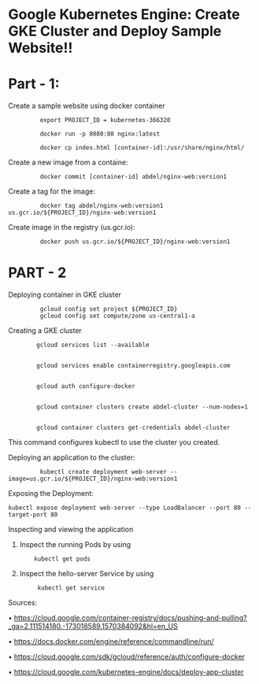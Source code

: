 Google Kubernetes Engine: Create GKE Cluster and Deploy Sample Website!!
========================================================================
Part - 1:
=======
Create a sample website using docker container

             export PROJECT_ID = kubernetes-366320

             docker run -p 8080:80 nginx:latest

             docker cp index.html [container-id]:/usr/share/nginx/html/
             
Create a new image from a containe:

             docker commit [container-id] abdel/nginx-web:version1
             
Create a tag for the image:

             docker tag abdel/nginx-web:version1 us.gcr.io/${PROJECT_ID}/nginx-web:version1
             
Create image in the registry (us.gcr.io):

             docker push us.gcr.io/${PROJECT_ID}/nginx-web:version1

PART - 2
=======
Deploying container in GKE cluster

             gcloud config set project ${PROJECT_ID}
             gcloud config set compute/zone us-central1-a

Creating a GKE cluster

            gcloud services list --available
 
 
            gcloud services enable containerregistry.googleapis.com
 
 
            gcloud auth configure-docker


            gcloud container clusters create abdel-cluster --num-nodes=1
            
 
            gcloud container clusters get-credentials abdel-cluster
 
  This command configures kubectl to use the cluster you created.

Deploying an application to the cluster:

             kubectl create deployment web-server --image=us.gcr.io/${PROJECT_ID}/nginx-web:version1

Exposing the Deployment:

 ``kubectl expose deployment web-server --type LoadBalancer --port 80 --target-port 80``

Inspecting and viewing the application
 1. Inspect the running Pods by using
 
            kubectl get pods
 2. Inspect the hello-server Service by using 
 
             kubectl get service

Sources:

 • https://cloud.google.com/container-registry/docs/pushing-and-pulling?_ga=2.111514180.-173018589.1570384092&hl=en_US

 • https://docs.docker.com/engine/reference/commandline/run/

 • https://cloud.google.com/sdk/gcloud/reference/auth/configure-docker

 • https://cloud.google.com/kubernetes-engine/docs/deploy-app-cluster

